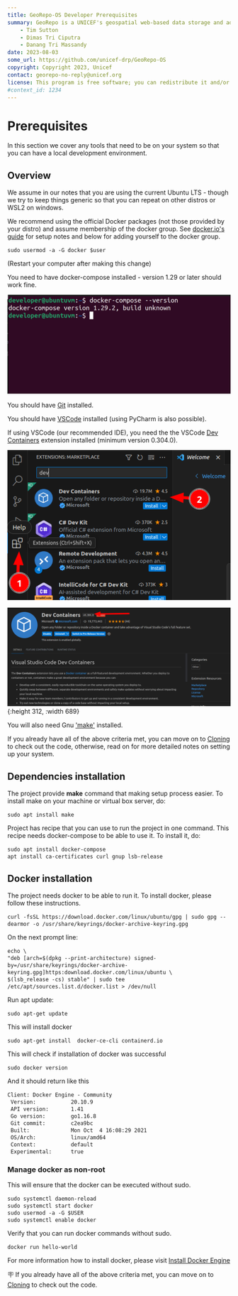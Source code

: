 ```yaml
---
title: GeoRepo-OS Developer Prerequisites
summary: GeoRepo is a UNICEF's geospatial web-based data storage and administrative boundary harmonization platform.
    - Tim Sutton
    - Dimas Tri Ciputra
    - Danang Tri Massandy
date: 2023-08-03
some_url: https://github.com/unicef-drp/GeoRepo-OS
copyright: Copyright 2023, Unicef
contact: georepo-no-reply@unicef.org
license: This program is free software; you can redistribute it and/or modify it under the terms of the GNU Affero General Public License as published by the Free Software Foundation; either version 3 of the License, or (at your option) any later version.
#context_id: 1234
---
```


# Prerequisites

In this section we cover any tools that need to be on your system so that you can have a local development environment.

## Overview

We assume in our notes that you are using the current Ubuntu LTS - though we try to keep things generic so that you can repeat on other distros or WSL2 on windows.

We recommend using the official Docker packages (not those provided by your distro) and assume membership of the docker group. See [docker.io's guide](https://docs.docker.com/engine/install/ubuntu/) for setup notes and below for adding yourself to the docker group.

```
sudo usermod -a -G docker $user
```
(Restart your computer after making this change)

You need to have docker-compose installed - version 1.29 or later should work fine.

![image.png](img/prerequisites-docker.png)

You should have [Git](https://git-scm.com/) installed.

You should have [VSCode](https://code.visualstudio.com/) installed (using PyCharm is also possible).

If using VSCode (our recommended IDE), you need the the VSCode [Dev Containers](https://marketplace.visualstudio.com/items?itemName=ms-vscode-remote.remote-containers) extension installed (minimum version 0.304.0).

![image.png](img/ide-dev-containers-1.png)  

![image.png](img/ide-dev-containers-2.png){:height 312, :width 689}  

You will also need Gnu ['make'](https://www.gnu.org/software/make/) installed.


If you already have all of the above criteria met, you can move on to [Cloning](cloning.md) to check out the code, otherwise, read on for more detailed notes on setting up your system.

## Dependencies installation

The project provide **make** command that making setup process easier.
To install make on your machine or virtual box server, do:

```
sudo apt install make
```

Project has recipe that you can use to run the project in one command.
This recipe needs docker-compose to be able to use it.
To install it, do:

```
sudo apt install docker-compose
apt install ca-certificates curl gnup lsb-release  
```

## Docker installation

The project needs docker to be able to run it. To install docker, please follow these instructions.

```
curl -fsSL https://download.docker.com/linux/ubuntu/gpg | sudo gpg --dearmor -o /usr/share/keyrings/docker-archive-keyring.gpg     
```

On the next prompt line:

```
echo \
"deb [arch=$(dpkg --print-architecture) signed-by=/usr/share/keyrings/docker-archive-keyring.gpg]https:download.docker.com/linux/ubuntu \
$(lsb_release -cs) stable" | sudo tee /etc/apt/sources.list.d/docker.list > /dev/null
```

Run apt update:

```
sudo apt-get update
```

This will install docker
```
sudo apt-get install  docker-ce-cli containerd.io
```

This will check if installation of docker was successful
```
sudo docker version
```
And it should return like this

```
Client: Docker Engine - Community
 Version:           20.10.9
 API version:       1.41
 Go version:        go1.16.8
 Git commit:        c2ea9bc
 Built:             Mon Oct  4 16:08:29 2021
 OS/Arch:           linux/amd64
 Context:           default
 Experimental:      true

```

### Manage docker as non-root

This will ensure that the docker can be executed without sudo.
```
sudo systemctl daemon-reload
sudo systemctl start docker
sudo usermod -a -G $USER
sudo systemctl enable docker
```

Verify that you can run docker commands without sudo.
```
docker run hello-world
```

For more information how to install docker, please visit [Install Docker Engine](https://docs.docker.com/engine/install/)

🪧 If you already have all of the above criteria met, you can move on to [Cloning](cloning.md) to check out the code.